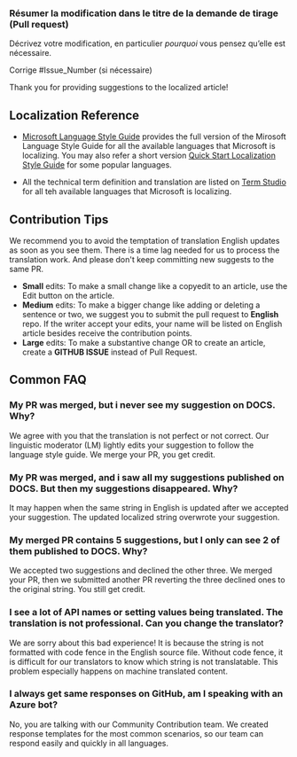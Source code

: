 ### <a name="summarize-the-change-in-the-pull-request-title"></a>Résumer la modification dans le titre de la demande de tirage (Pull request)

Décrivez votre modification, en particulier *pourquoi* vous pensez qu’elle est nécessaire.

Corrige #Issue_Number (si nécessaire)


Thank you for providing suggestions to the localized article! 

## Localization Reference

- [Microsoft Language Style Guide](https://www.microsoft.com/Language/StyleGuides) provides the full version of the Mirosoft Language Style Guide for all the available languages that Microsoft is localizing. You may also refer a short version [Quick Start Localization Style Guide](https://docs.microsoft.com/globalization/localization/styleguides) for some popular languages.

- All the technical term definition and translation are listed on [Term Studio](https://termstudio.azurewebsites.net/Default.aspx) for all teh available languages that Microsoft is localizing.

## Contribution Tips

We recommend you to avoid the temptation of translation English updates as soon as you see them. There is a time lag needed for us to process the translation work. And please don't keep committing new suggests to the same PR.

- **Small** edits: To make a small change like a copyedit to an article, use the Edit button on the article. 
- **Medium** edits: To make a bigger change like adding or deleting a sentence or two, we suggest you to submit the pull request to **English** repo. If the writer accept your edits, your name will be listed on English article besides receive the contribution points.
- **Large** edits: To make a substantive change OR to create an article, create a **GITHUB ISSUE** instead of Pull Request.  

## Common FAQ
 
### My PR was merged, but i never see my suggestion on DOCS. Why?

We agree with you that the translation is not perfect or not correct. Our linguistic moderator (LM) lightly edits your suggestion to follow the language style guide. We merge your PR, you get credit. 

### My PR was merged, and i saw all my suggestions published on DOCS. But then my suggestions disappeared. Why? 
 
It may happen when the same string in English is updated after we accepted your suggestion. The updated localized string overwrote your suggestion.

### My merged PR contains 5 suggestions, but I only can see 2 of them published to DOCS. Why?

We accepted two suggestions and declined the other three. We merged your PR, then we submitted another PR reverting the three declined ones to the original string. You still get credit.

### I see a lot of API names or setting values being translated. The translation is not professional. Can you change the translator?

We are sorry about this bad experience! It is because the string is not formatted with code fence in the English source file.   Without code fence, it is difficult for our translators to know which string is not translatable.  This problem especially happens on machine translated content.

### I always get same responses on GitHub, am I speaking with an Azure bot? 

No, you are talking with our Community Contribution team. We created response templates for the most common scenarios, so our team can respond easily and quickly in all languages.
